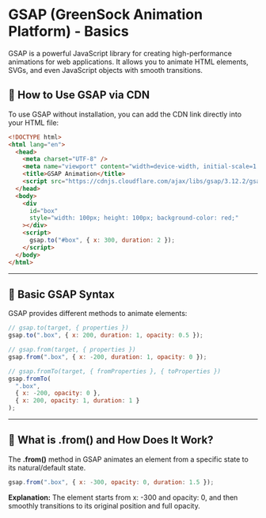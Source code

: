 # GSAP (GreenSock Animation Platform) - Basics

GSAP is a powerful JavaScript library for creating high-performance animations for web applications. It allows you to animate HTML elements, SVGs, and even JavaScript objects with smooth transitions.

## 📌 How to Use GSAP via CDN

To use GSAP without installation, you can add the CDN link directly into your HTML file:

```html
<!DOCTYPE html>
<html lang="en">
  <head>
    <meta charset="UTF-8" />
    <meta name="viewport" content="width=device-width, initial-scale=1.0" />
    <title>GSAP Animation</title>
    <script src="https://cdnjs.cloudflare.com/ajax/libs/gsap/3.12.2/gsap.min.js"></script>
  </head>
  <body>
    <div
      id="box"
      style="width: 100px; height: 100px; background-color: red;"
    ></div>
    <script>
      gsap.to("#box", { x: 300, duration: 2 });
    </script>
  </body>
</html>
```

---

## 📌 Basic GSAP Syntax

GSAP provides different methods to animate elements:

```javascript
// gsap.to(target, { properties })
gsap.to(".box", { x: 200, duration: 1, opacity: 0.5 });

// gsap.from(target, { properties })
gsap.from(".box", { x: -200, duration: 1, opacity: 0 });

// gsap.fromTo(target, { fromProperties }, { toProperties })
gsap.fromTo(
  ".box",
  { x: -200, opacity: 0 },
  { x: 200, opacity: 1, duration: 1 }
);
```

---

## 📌 What is .from() and How Does It Work?

The **.from()** method in GSAP animates an element from a specific state to its natural/default state.

```javascript
gsap.from(".box", { x: -300, opacity: 0, duration: 1.5 });

```
**Explanation:** The element starts from x: -300 and opacity: 0, and then smoothly transitions to its original position and full opacity.